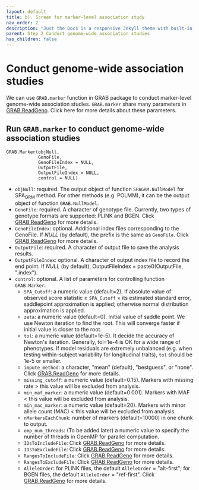 ```yaml
---
layout: default
title: b). Screen for marker-level association study
nav_order: 2
description: "Just the Docs is a responsive Jekyll theme with built-in search that is easily customizable and hosted on GitHub Pages."
parent: Step 2 Conduct genome-wide association studies
has_children: false
---
```


<head>
    <script src="https://cdn.mathjax.org/mathjax/latest/MathJax.js?config=TeX-AMS-MML_HTMLorMML" type="text/javascript"></script>
    <script type="text/x-mathjax-config">
        MathJax.Hub.Config({
            tex2jax: {
            skipTags: ['script', 'noscript', 'style', 'textarea', 'pre'],
            inlineMath: [['$','$']]
            }
        });
    </script>
</head>

# Conduct genome-wide association studies

We can use `GRAB.marker` function in GRAB package to conduct marker-level genome-wide association studies. `GRAB.marker` share many parameters in [GRAB.ReadGeno](https://wenjianbi.github.io/grab.github.io/docs/read_genotype.html). Click here for more details about these parameters.

## Run `GRAB.marker` to conduct genome-wide association studies

```
GRAB.Marker(objNull,
            GenoFile,
            GenoFileIndex = NULL,
            OutputFile,
            OutputFileIndex = NULL,
            control = NULL)
```

- `objNull`: required. The output object of function `SPAGRM.NullModel` for SPA<sub>GRM</sub> method. For other methods (e.g. POLMM), it can be the output object of function `GRAB.NullModel`.
- `GenoFile`: required. A character of genotype file. Currently, two types of genotype formats are supported: PLINK and BGEN. Click [GRAB.ReadGeno](https://wenjianbi.github.io/grab.github.io/docs/read_genotype.html) for more details.
- `GenoFileIndex`: optional. Additional index files corresponding to the GenoFile. If _NULL_ (by default), the prefix is the same as `GenoFile`. Click [GRAB.ReadGeno](https://wenjianbi.github.io/grab.github.io/docs/read_genotype.html) for more details.
- `OutputFile`: required. A character of output file to save the analysis results.
- `OutputFileIndex`: optional. A character of output index file to record the end point.  If _NULL_ (by default), OutputFileIndex = paste0(OutputFile, ".index").
- `control`: optional. A list of parameters for controlling function `GRAB.Marker`.
  - `SPA_Cutoff`: a numeric value (default=2). If absolute value of observed score statistic $\geq$ `SPA_Cutoff` $\times$ its estimated standard error, saddlepoint approximation is applied; otherwise normal distribution approximation is applied.
  - `zeta`: a numeric value (default=0). Initial value of saddle point. We use Newton iteration to find the root. This will converge faster if initial value is closer to the root.
  - `tol`: a numeric value (default=1e-5). It decide the accuracy of Newton's iteration. Generally, tol=1e-4 is OK for a wide range of phenotypes. If model residuals are extremely unbalanced (e.g. when testing within-subject variability for longitudinal traits), `tol` should be 1e-5 or smaller.
  - `impute_method`: a character, "mean" (default), "bestguess", or "none". Click [GRAB.ReadGeno](https://wenjianbi.github.io/grab.github.io/docs/read_genotype.html) for more details.
  - `missing_cutoff`: a numeric value (default=0.15). Markers with missing rate $>$ this value will be excluded from analysis.
  - `min_maf_marker`: a numeric value (default=0.001). Markers with MAF $<$ this value will be excluded from analysis.
  - `min_mac_marker`: a numeric value (default=20). Markers with minor allele count (MAC) < this value will be excluded from analysis.
  - `nMarkersEachChunk`: number of markers (default=10000) in one chunk to output.
  - `omp_num_threads`: (To be added later) a numeric value to specify the number of threads in OpenMP for parallel computation.
  - `IDsToIncludeFile`: Click [GRAB.ReadGeno](https://wenjianbi.github.io/grab.github.io/docs/read_genotype.html) for more details.
  - `IDsToExcludeFile`: Click [GRAB.ReadGeno](https://wenjianbi.github.io/grab.github.io/docs/read_genotype.html) for more details.
  - `RangesToIncludeFile`: Click [GRAB.ReadGeno](https://wenjianbi.github.io/grab.github.io/docs/read_genotype.html) for more details.
  - `RangesToExcludeFile`: Click [GRAB.ReadGeno](https://wenjianbi.github.io/grab.github.io/docs/read_genotype.html) for more details.
  - `AlleleOrder`: for PLINK files, the default `AlleleOrder` = "alt-first"; for BGEN files, the default `AlleleOrder` = "ref-first". Click [GRAB.ReadGeno](https://wenjianbi.github.io/grab.github.io/docs/read_genotype.html) for more details.
